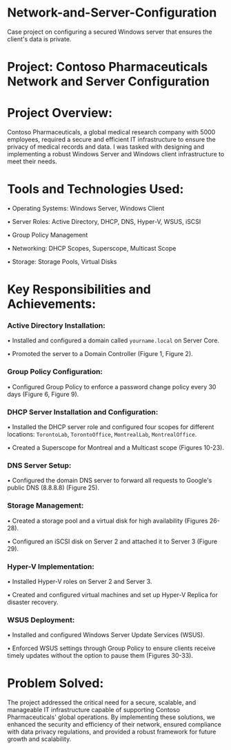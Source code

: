# Network-and-Server-Configuration
Case project on configuring a secured Windows server that ensures the client's data is private.

# Project: Contoso Pharmaceuticals Network and Server Configuration

# Project Overview:
Contoso Pharmaceuticals, a global medical research company with 5000 employees, required a secure and efficient IT infrastructure to ensure the privacy of medical records and data. I was tasked with designing and implementing a robust Windows Server and Windows client infrastructure to meet their needs.

# Tools and Technologies Used:
•	Operating Systems: Windows Server, Windows Client

•	Server Roles: Active Directory, DHCP, DNS, Hyper-V, WSUS, iSCSI

•	Group Policy Management

•	Networking: DHCP Scopes, Superscope, Multicast Scope

•	Storage: Storage Pools, Virtual Disks

# Key Responsibilities and Achievements:

### Active Directory Installation:

•	Installed and configured a domain called `yourname.local` on Server Core.

•	Promoted the server to a Domain Controller (Figure 1, Figure 2).


### Group Policy Configuration:

•	Configured Group Policy to enforce a password change policy every 30 days (Figure 6, Figure 9).

### DHCP Server Installation and Configuration:

•	Installed the DHCP server role and configured four scopes for different locations: `TorontoLab`, `TorontoOffice`, `MontrealLab`, `MontrealOffice`.

•	Created a Superscope for Montreal and a Multicast scope (Figures 10-23).

### DNS Server Setup:

•	Configured the domain DNS server to forward all requests to Google's public DNS (8.8.8.8) (Figure 25).

### Storage Management:

•	Created a storage pool and a virtual disk for high availability (Figures 26-28).

•	Configured an iSCSI disk on Server 2 and attached it to Server 3 (Figure 29).


### Hyper-V Implementation:

•	Installed Hyper-V roles on Server 2 and Server 3.

•	Created and configured virtual machines and set up Hyper-V Replica for disaster recovery.


### WSUS Deployment:
•	Installed and configured Windows Server Update Services (WSUS).

•	Enforced WSUS settings through Group Policy to ensure clients receive timely updates without the option to pause them (Figures 30-33).



# Problem Solved:
The project addressed the critical need for a secure, scalable, and manageable IT infrastructure capable of supporting Contoso Pharmaceuticals' global operations. By implementing these solutions, we enhanced the security and efficiency of their network, ensured compliance with data privacy regulations, and provided a robust framework for future growth and scalability.

